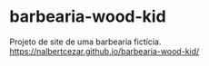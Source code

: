 # barbearia-wood-kid
Projeto de site de uma barbearia fictícia.
https://nalbertcezar.github.io/barbearia-wood-kid/

